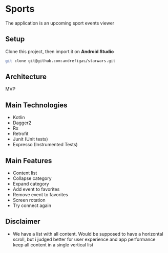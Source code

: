 # Sports

The application is an upcoming sport events viewer

## Setup
Clone this project, then import it on **Android Studio**
```bash
git clone git@github.com:andrefigas/starwars.git
```

## Architecture
MVP

## Main Technologies
- Kotlin
- Dagger2
- Rx
- Retrofit
- Junit (Unit tests)
- Expresso (Instrumented Tests)

## Main Features
- Content list
- Collapse category
- Expand category
- Add event to favorites
- Remove event to favorites
- Screen rotation
- Try connect again

## Disclaimer
- We have a list with all content. Would be supposed to have a horizontal scroll, but i judged better for user experience and app performance keep all content in a single vertical list
